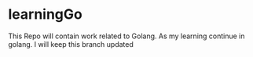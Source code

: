 # learningGo

This Repo will contain work related to Golang. As my learning continue in golang. I will keep this branch updated

